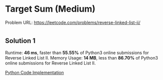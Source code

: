 # Target Sum (Medium)

Problem URL: https://leetcode.com/problems/reverse-linked-list-ii/ 

#

## Solution 1

Runtime: **46 ms**, faster than **55.55%** of Python3 online submissions for Reverse Linked List II.
Memory Usage: **14 MB**, less than **86.70%** of Python3 online submissions for Reverse Linked List II.

[Python Code Implementation](reverse_linked_list2.py)

